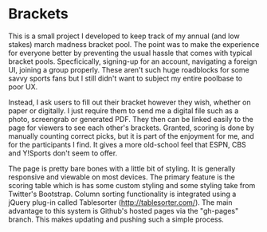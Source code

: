 Brackets
========

This is a small project I developed to keep track of my annual (and low stakes) march madness bracket pool. The point was to make the experience for everyone better by preventing the usual hassle that comes with typical bracket pools. Specficically, signing-up for an account, navigating a foreign UI, joining a group properly. These aren't such huge roadblocks for some savvy sports fans but I still didn't want to subject my entire poolbase to poor UX. 

Instead, I ask users to fill out their bracket however they wish, whether on paper or digitally. I just require them to send me a digital file such as a photo, screengrab or generated PDF. They then can be linked easily to the page for viewers to see each other's brackets. Granted, scoring is done by manually counting correct picks, but it is part of the enjoyment for me, and for the participants I find. It gives a more old-school feel that ESPN, CBS and Y!Sports don't seem to offer.

The page is pretty bare bones with a little bit of styling. It is generally responsive and viewable on most devices. The primary feature is the scoring table which is has some custom styling and some styling take from Twitter's Bootstrap. Column sorting functionality is integrated using a jQuery plug-in called Tablesorter (http://tablesorter.com/). The main advantage to this system is Github's hosted pages via the "gh-pages" branch. This makes updating and pushing such a simple process.
